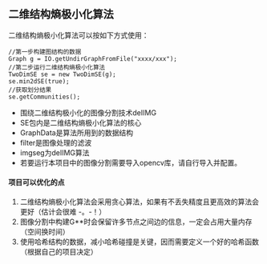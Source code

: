 ## 二维结构熵极小化算法
二维结构熵极小化算法可以按如下方式使用：
```
//第一步构建图结构的数据
Graph g = IO.getUndirGraphFromFile("xxxx/xxx");
//第二步运行二维结构熵极小化算法
TwoDimSE se = new TwoDimSE(g);
se.min2dSE(true);
//获取划分结果
se.getCommunities();
```
- 围绕二维结构极小化的图像分割技术deIIMG
- SE包内是二维结构熵极小化算法的核心
- GraphData是算法所用到的数据结构
- filter是图像处理的滤波
- imgseg为deIIMG算法
- 若要运行本项目中的图像分割需要导入opencv库，请自行导入并配置。


#### 项目可以优化的点
1. 二维结构熵极小化算法会采用贪心算法，如果有不丢失精度且更高效的算法会更好（估计会很难 -。-！）
2. 图像分割中构建G**时会保留许多节点之间边的信息，一定会占用大量内存（空间换时间）
3. 使用哈希结构的数据，减小哈希碰撞是关键，因而需要定义一个好的哈希函数（根据自己的项目决定）
